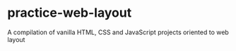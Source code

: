 # practice-web-layout
A compilation of vanilla HTML, CSS and JavaScript projects oriented to web layout
